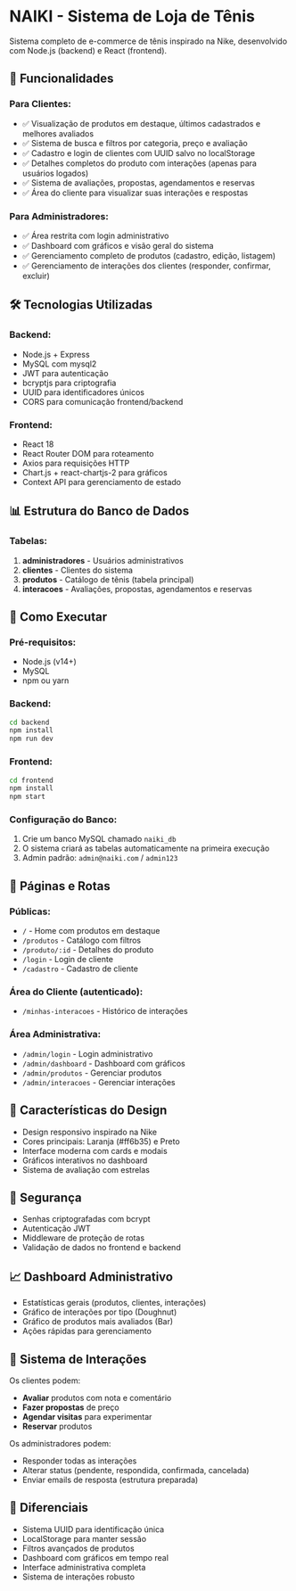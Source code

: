 # NAIKI - Sistema de Loja de Tênis

Sistema completo de e-commerce de tênis inspirado na Nike, desenvolvido com Node.js (backend) e React (frontend).

## 🚀 Funcionalidades

### Para Clientes:
- ✅ Visualização de produtos em destaque, últimos cadastrados e melhores avaliados
- ✅ Sistema de busca e filtros por categoria, preço e avaliação
- ✅ Cadastro e login de clientes com UUID salvo no localStorage
- ✅ Detalhes completos do produto com interações (apenas para usuários logados)
- ✅ Sistema de avaliações, propostas, agendamentos e reservas
- ✅ Área do cliente para visualizar suas interações e respostas

### Para Administradores:
- ✅ Área restrita com login administrativo
- ✅ Dashboard com gráficos e visão geral do sistema
- ✅ Gerenciamento completo de produtos (cadastro, edição, listagem)
- ✅ Gerenciamento de interações dos clientes (responder, confirmar, excluir)

## 🛠️ Tecnologias Utilizadas

### Backend:
- Node.js + Express
- MySQL com mysql2
- JWT para autenticação
- bcryptjs para criptografia
- UUID para identificadores únicos
- CORS para comunicação frontend/backend

### Frontend:
- React 18
- React Router DOM para roteamento
- Axios para requisições HTTP
- Chart.js + react-chartjs-2 para gráficos
- Context API para gerenciamento de estado

## 📊 Estrutura do Banco de Dados

### Tabelas:
1. **administradores** - Usuários administrativos
2. **clientes** - Clientes do sistema
3. **produtos** - Catálogo de tênis (tabela principal)
4. **interacoes** - Avaliações, propostas, agendamentos e reservas

## 🚀 Como Executar

### Pré-requisitos:
- Node.js (v14+)
- MySQL
- npm ou yarn

### Backend:
```bash
cd backend
npm install
npm run dev
```

### Frontend:
```bash
cd frontend
npm install
npm start
```

### Configuração do Banco:
1. Crie um banco MySQL chamado `naiki_db`
2. O sistema criará as tabelas automaticamente na primeira execução
3. Admin padrão: `admin@naiki.com` / `admin123`

## 📱 Páginas e Rotas

### Públicas:
- `/` - Home com produtos em destaque
- `/produtos` - Catálogo com filtros
- `/produto/:id` - Detalhes do produto
- `/login` - Login de cliente
- `/cadastro` - Cadastro de cliente

### Área do Cliente (autenticado):
- `/minhas-interacoes` - Histórico de interações

### Área Administrativa:
- `/admin/login` - Login administrativo
- `/admin/dashboard` - Dashboard com gráficos
- `/admin/produtos` - Gerenciar produtos
- `/admin/interacoes` - Gerenciar interações

## 🎨 Características do Design

- Design responsivo inspirado na Nike
- Cores principais: Laranja (#ff6b35) e Preto
- Interface moderna com cards e modais
- Gráficos interativos no dashboard
- Sistema de avaliação com estrelas

## 🔐 Segurança

- Senhas criptografadas com bcrypt
- Autenticação JWT
- Middleware de proteção de rotas
- Validação de dados no frontend e backend

## 📈 Dashboard Administrativo

- Estatísticas gerais (produtos, clientes, interações)
- Gráfico de interações por tipo (Doughnut)
- Gráfico de produtos mais avaliados (Bar)
- Ações rápidas para gerenciamento

## 🛒 Sistema de Interações

Os clientes podem:
- **Avaliar** produtos com nota e comentário
- **Fazer propostas** de preço
- **Agendar visitas** para experimentar
- **Reservar** produtos

Os administradores podem:
- Responder todas as interações
- Alterar status (pendente, respondida, confirmada, cancelada)
- Enviar emails de resposta (estrutura preparada)

## 🎯 Diferenciais

- Sistema UUID para identificação única
- LocalStorage para manter sessão
- Filtros avançados de produtos
- Dashboard com gráficos em tempo real
- Interface administrativa completa
- Sistema de interações robusto